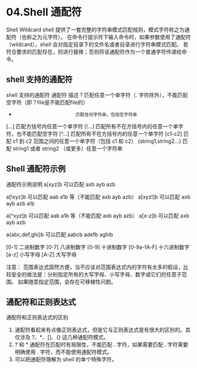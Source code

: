 # 04.Shell 通配符

Shell Wildcard
shell 提供了一套完整的字符串模式匹配规则，模式字符称之为通配符（也称之为元字符）。
在命令行提示符下输入命令时，如果参数使用了通配符（wildcard），shell 会对指定目录下的文件名或者目录进行字符串模式匹配。
若符合要求的匹配存在，则进行替换；否则将该通配符作为一个普通字符传递给命令。

## shell 支持的通配符

shell 支持的通配符
 通配符                   描述
 ?                            匹配任意一个单字符（. 字符除外），不能匹配空字符（即？file是不能匹配file的）
 *                            匹配任何字符串，包括空字符串
 [...]                         匹配方括号内任意一个单字符
 [!...]                        匹配所有不在方括号内的任意一个单字符，也不能匹配空字符
 [^...]                       匹配所有不在方括号内的任意一个单字符
 [c1-c2]                   匹配 c1 到 c2 范围之间的任意一个单字符（包括 c1 和 c2）
 {string1,string2...}   匹配 string1 或者 string2 （或更多）任意一个字符串

## Shell 通配符示例

通配符示例说明
 a[xyz]b                            可以匹配 axb ayb azb

 a[!xyz]b                           可以匹配 aab a1b 等（不能匹配 axb ayb azb）
 a[xyz!]b                           可以匹配 axb ayb azb a!b

 a[^xyz]b                           可以匹配 aab a1b 等（不能匹配 axb ayb azb）
 a[x-z]b                            可以匹配 axb ayb azb

 a{abc,def,ghi}b                    可以匹配 aabcb adefb aghib

 [0-1]                              二进制数字
 [0-7]                              八进制数字
 [0-9]                              十进制数字
 [0-9a-fA-F]                        十六进制数字
 [a-z]                              小写字母
 [A-Z]                              大写字母

注意：
范围表达式固然方便，当不应该对范围表达式内的字符有太多的假设，比较安全的做法是：分别指定所有的大写字母、小写字母、数字或它们的任意子范围。
如果随意指定范围，会存在可移植性问题。


## 通配符和正则表达式

通配符和正则表达式的区别
1. 通配符看起来有点像正则表达式，但是它与正则表达式是有很大的区别的。其仅涉及 ?、*、[]、{} 这几种通配符模式。
2. ? 和 * 通配符在匹配时有局限性，不能匹配 . 字符，如果需要匹配 . 字符需要明确使用 . 字符，而不能使用通配符模式。
3. 可以把通配符理解为 shell 的单个特殊字符。


